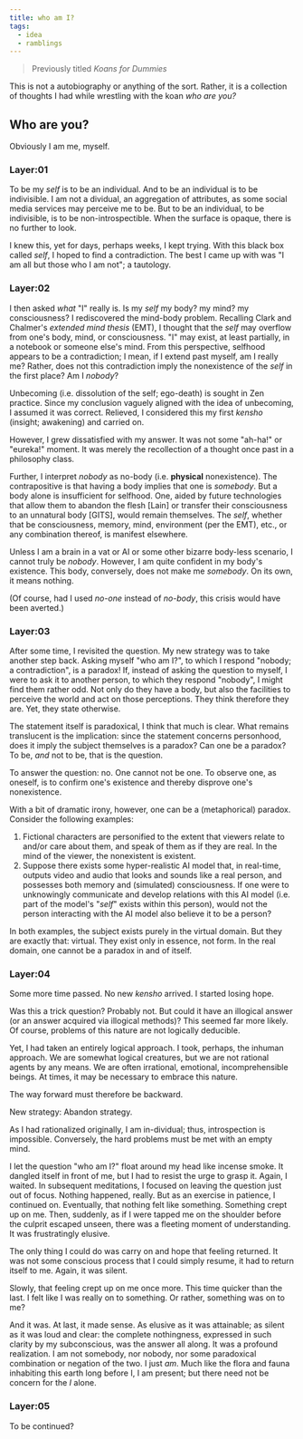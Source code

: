 ```yaml
---
title: who am I?
tags:
  - idea
  - ramblings
---
```

> Previously titled _Koans for Dummies_

This is not a autobiography or anything of the sort. Rather, it is a collection of thoughts I had while wrestling with the koan _who are you?_

## Who are you?

Obviously I am me, myself.

### Layer:01

To be my _self_ is to be an individual. And to be an individual is to be indivisible. I am not a dividual, an aggregation of attributes, as some social media services may perceive me to be. But to be an individual, to be indivisible, is to be non-introspectible. When the surface is opaque, there is no further to look.

I knew this, yet for days, perhaps weeks, I kept trying. With this black box called _self_, I hoped to find a contradiction. The best I came up with was "I am all but those who I am not"; a tautology.

### Layer:02

I then asked _what_ "I" really is. Is my _self_ my body? my mind? my consciousness? I rediscovered the mind-body problem. Recalling Clark and Chalmer's _extended mind thesis_ (EMT), I thought that the _self_ may overflow from one's body, mind, or consciousness. "I" may exist, at least partially, in a notebook or someone else's mind. From this perspective, selfhood appears to be a contradiction; I mean, if I extend past myself, am I really me? Rather, does not this contradiction imply the nonexistence of the _self_ in the first place? Am I _nobody_?

Unbecoming (i.e. dissolution of the self; ego-death) is sought in Zen practice. Since my conclusion vaguely aligned with the idea of unbecoming, I assumed it was correct. Relieved, I considered this my first _kensho_ (insight; awakening) and carried on.

However, I grew dissatisfied with my answer. It was not some "ah-ha!" or "eureka!" moment. It was merely the recollection of a thought once past in a philosophy class.

Further, I interpret _nobody_ as no-body (i.e. **physical** nonexistence). The contrapositive is that having a body implies that one is _somebody_. But a body alone is insufficient for selfhood. One, aided by future technologies that allow them to abandon the flesh \[Lain\] or transfer their consciousness to an unnatural body \[GITS\], would remain themselves. The _self_, whether that be consciousness, memory, mind, environment (per the EMT), etc., or any combination thereof, is manifest elsewhere.

Unless I am a brain in a vat or AI or some other bizarre body-less scenario, I cannot truly be _nobody_. However, I am quite confident in my body's existence. This body, conversely, does not make me _somebody_. On its own, it means nothing.

(Of course, had I used _no-one_ instead of _no-body_, this crisis would have been averted.)

### Layer:03

After some time, I revisited the question. My new strategy was to take another step back. Asking myself "who am I?", to which I respond "nobody; a contradiction", is a paradox! If, instead of asking the question to myself, I were to ask it to another person, to which they respond "nobody", I might find them rather odd. Not only do they have a body, but also the facilities to perceive the world and act on those perceptions. They think therefore they are. Yet, they state otherwise.

The statement itself is paradoxical, I think that much is clear. What remains translucent is the implication: since the statement concerns personhood, does it imply the subject themselves is a paradox? Can one be a paradox? To be, _and_ not to be, that is the question.

To answer the question: no. One cannot not be one. To observe one, as oneself, is to confirm one's existence and thereby disprove one's nonexistence.

With a bit of dramatic irony, however, one can be a (metaphorical) paradox. Consider the following examples:

1. Fictional characters are personified to the extent that viewers relate to and/or care about them, and speak of them as if they are real. In the mind of the viewer, the nonexistent is existent.
2. Suppose there exists some hyper-realistic AI model that, in real-time, outputs video and audio that looks and sounds like a real person, and possesses both memory and (simulated) consciousness. If one were to unknowingly communicate and develop relations with this AI model (i.e. part of the model's "_self_" exists within this person), would not the person interacting with the AI model also believe it to be a person?

In both examples, the subject exists purely in the virtual domain. But they are exactly that: virtual. They exist only in essence, not form. In the real domain, one cannot be a paradox in and of itself.

### Layer:04

Some more time passed. No new _kensho_ arrived. I started losing hope.

Was this a trick question? Probably not. But could it have an illogical answer (or an answer acquired via illogical methods)? This seemed far more likely. Of course, problems of this nature are not logically deducible.

Yet, I had taken an entirely logical approach. I took, perhaps, the inhuman approach. We are somewhat logical creatures, but we are not rational agents by any means. We are often irrational, emotional, incomprehensible beings. At times, it may be necessary to embrace this nature.

The way forward must therefore be backward.

New strategy: Abandon strategy.

As I had rationalized originally, I am in-dividual; thus, introspection is impossible. Conversely, the hard problems must be met with an empty mind.

I let the question "who am I?" float around my head like incense smoke. It dangled itself in front of me, but I had to resist the urge to grasp it. Again, I waited. In subsequent meditations, I focused on leaving the question just out of focus. Nothing happened, really. But as an exercise in patience, I continued on. Eventually, that nothing felt like something. Something crept up on me. Then, suddenly, as if I were tapped me on the shoulder before the culprit escaped unseen, there was a fleeting moment of understanding. It was frustratingly elusive.

The only thing I could do was carry on and hope that feeling returned. It was not some conscious process that I could simply resume, it had to return itself to me. Again, it was silent.

Slowly, that feeling crept up on me once more. This time quicker than the last. I felt like I was really on to something. Or rather, something was on to me?

And it was. At last, it made sense. As elusive as it was attainable; as silent as it was loud and clear: the complete nothingness, expressed in such clarity by my subconscious, was the answer all along. It was a profound realization. I am not somebody, nor nobody, nor some paradoxical combination or negation of the two. I just _am_. Much like the flora and fauna inhabiting this earth long before I, I am present; but there need not be concern for the _I_ alone.

### Layer:05

To be continued?
